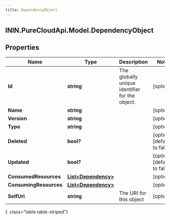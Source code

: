 ```yaml
---
title: DependencyObject
---
```

## ININ.PureCloudApi.Model.DependencyObject

## Properties

|Name | Type | Description | Notes|
|------------ | ------------- | ------------- | -------------|
| **Id** | **string** | The globally unique identifier for the object. | [optional] |
| **Name** | **string** |  | [optional] |
| **Version** | **string** |  | [optional] |
| **Type** | **string** |  | [optional] |
| **Deleted** | **bool?** |  | [optional] [default to false]|
| **Updated** | **bool?** |  | [optional] [default to false]|
| **ConsumedResources** | [**List&lt;Dependency&gt;**](Dependency.html) |  | [optional] |
| **ConsumingResources** | [**List&lt;Dependency&gt;**](Dependency.html) |  | [optional] |
| **SelfUri** | **string** | The URI for this object | [optional] |
{: class="table table-striped"}


